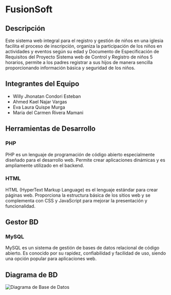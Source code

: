 # FusionSoft

## Descripción
Este sistema web integral para el registro y gestión de niños en una iglesia facilita el proceso 
de inscripción, organiza la participación de los niños en actividades y eventos según su edad y
Documento de Especificación de Requisitos del Proyecto
Sistema web de Control y Registro de niños
5
horarios, permite a los padres registrar a sus hijos de manera sencilla proporcionando 
información básica y seguridad de los niños.
## Integrantes del Equipo
- Willy Jhonatan Condori Esteban
- Ahmed Kael Najar Vargas 
- Eva Laura Quispe Murga
- Maria del Carmen Rivera Mamani

## Herramientas de Desarrollo

### PHP
PHP es un lenguaje de programación de código abierto especialmente diseñado para el desarrollo web. Permite crear aplicaciones dinámicas y es ampliamente utilizado en el backend.

### HTML
HTML (HyperText Markup Language) es el lenguaje estándar para crear páginas web. Proporciona la estructura básica de los sitios web y se complementa con CSS y JavaScript para mejorar la presentación y funcionalidad.

## Gestor BD

### MySQL
MySQL es un sistema de gestión de bases de datos relacional de código abierto. Es conocido por su rapidez, confiabilidad y facilidad de uso, siendo una opción popular para aplicaciones web.

## Diagrama de BD
![Diagrama de Base de Datos](C:/Users/Eva%20Laura/Desktop/migit/FusionSoft/img/bd1.png)